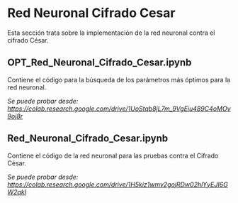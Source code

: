 # Red Neuronal Cifrado Cesar

Esta sección trata sobre la implementación de la red neuronal contra el cifrado César.

## OPT_Red_Neuronal_Cifrado_Cesar.ipynb 
Contiene el código para la búsqueda de los parámetros más óptimos para la red neuronal.

_Se puede probar desde: https://colab.research.google.com/drive/1UoStqb8jL7m_9VgEiu489C4oMOv9oj8r_

## Red_Neuronal_Cifrado_Cesar.ipynb 

Contiene el código de la red neuronal para las pruebas contra el Cifrado César.

_Se puede probar desde: https://colab.research.google.com/drive/1H5kiz1wmv2gojRDw02hlYyEJI6GW2akI_
